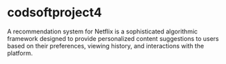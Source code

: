 # codsoftproject4
A recommendation system for Netflix is a sophisticated algorithmic framework designed to provide personalized content suggestions to users based on their preferences, viewing history, and interactions with the platform.
